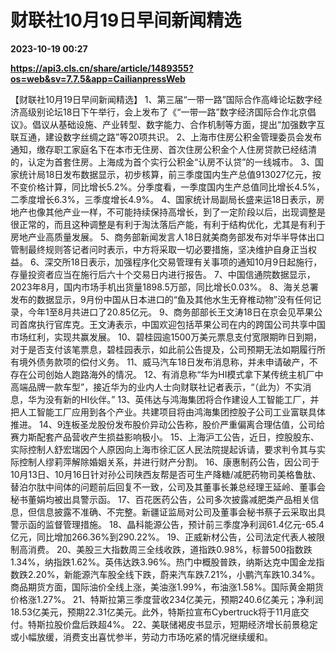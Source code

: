 # 财联社10月19日早间新闻精选

**2023-10-19 00:27**

**https://api3.cls.cn/share/article/1489355?os=web&sv=7.7.5&app=CailianpressWeb**

【财联社10月19日早间新闻精选】 1、第三届“一带一路”国际合作高峰论坛数字经济高级别论坛18日下午举行，会上发布了《“一带一路”数字经济国际合作北京倡议》。倡议从基础设施、产业转型、数字能力、合作机制等方面，提出“加强数字互联互通，建设数字丝绸之路”等20项共识。 2、上海市住房公积金管理委员会发布通知，缴存职工家庭名下在本市无住房、首次住房公积金个人住房贷款已经结清的，认定为首套住房。上海成为首个实行公积金“认房不认贷”的一线城市。 3、国家统计局18日发布数据显示，初步核算，前三季度国内生产总值913027亿元，按不变价格计算，同比增长5.2%。分季度看，一季度国内生产总值同比增长4.5%，二季度增长6.3%，三季度增长4.9%。 4、国家统计局副局长盛来运18日表示，房地产也像其他产业一样，不可能持续保持高增长，到了一定阶段以后，出现调整是很正常的，而且这种调整是有利于淘汰落后产能，有利于结构优化，尤其是有利于房地产业高质量发展。 5、商务部新闻发言人18日就美商务部发布对华半导体出口管制最终规则答记者问时表示，中方将采取一切必要措施，坚决维护自身正当权益。 6、深交所18日表示，加强程序化交易管理有关事项的通知10月9日起施行，存量投资者应当在施行后六十个交易日内进行报告。 7、中国信通院数据显示，2023年8月，国内市场手机出货量1898.5万部，同比增长0.03%。 8、海关总署发布的数据显示，9月份中国从日本进口的“鱼及其他水生无脊椎动物”没有任何记录，今年1至8月共进口了20.85亿元。 9、商务部部长王文涛18日在京会见苹果公司首席执行官库克。王文涛表示，中国欢迎包括苹果公司在内的跨国公司共享中国市场红利，实现共赢发展。 10、碧桂园逾1500万美元票息支付宽限期昨日到期，对于是否支付该笔票息，碧桂园表示，如此前公告提及，公司预期无法如期履行所有境外债务款项的偿付义务。 11、威马汽车18日发布消息称，并未申请破产，不存在公司创始人跑路海外的情况。 12、有消息称“华为HI模式拿下某传统主机厂中高端品牌一款车型”，接近华为的业内人士向财联社记者表示，“（此为）不实消息，华为没有新的HI伙伴。” 13、英伟达与鸿海集团将合作建设人工智能工厂，并把人工智能工厂应用到各个产业。共建项目将由鸿海集团控股子公司工业富联具体推进。 14、9连板圣龙股份发布股价异动公告称，股价严重偏离合理估值，公司给赛力斯配套产品营收产生损益影响极小。 15、上海沪工公告，近日，控股股东、实际控制人舒宏瑞因个人原因向上海市徐汇区人民法院提起诉请，要求判令其与实际控制人缪莉萍解除婚姻关系，并进行财产分割。 16、康惠制药公告，因公司于10月13日、10月16日针对孙公司陕西友帮是否可生产降糖/减肥药物司美格鲁肽、替泊尔肽中间体的问题前后回复不一致，公司及其董事长兼总经理王延岭、董事会秘书董娟均被出具警示函。 17、百花医药公告，公司多次披露减肥类产品相关信息，但信息披露不准确、不完整。新疆证监局对公司及董事会秘书蔡子云采取出具警示函的监督管理措施。 18、晶科能源公告，预计前三季度净利润61.4亿元-65.4亿元，同比增加266.36%到290.22%。 19、正威新材公告，公司法定代表人被限制高消费。 20、美股三大指数周三全线收跌，道指跌0.98%，标普500指数跌1.34%，纳指跌1.62%。英伟达跌3.96%。热门中概股普跌，纳斯达克中国金龙指数跌2.20%，新能源汽车股全线下跌，蔚来汽车跌7.21%，小鹏汽车跌10.34%。商品期货方面，国际油价全线上涨，美油涨1.99%，布油涨1.58%。国际黄金期货价格涨1.27%。 21、特斯拉第三季度营收234亿美元，预期240.6亿美元；净利润18.53亿美元，预期22.31亿美元。此外，特斯拉宣布Cybertruck将于11月底交付。特斯拉股价盘后跌超4%。 22、美联储褐皮书显示，短期经济增长前景稳定或小幅放缓，消费支出喜忧参半，劳动力市场吃紧的情况继续缓和。